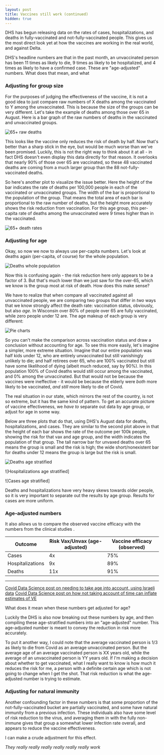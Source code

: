 ```yaml
---
layout: post
title: Vaccines still work (continued)
hidden: true
---
```


DHS has begun releasing data on the rates of cases, hospitalizations, and deaths in fully-vaccinated and not-fully-vaccinated people. This gives us the most direct look yet at how the vaccines are working in the real world, and against Delta.

DHS's headline numbers are that in the past month, an unvaccinated person has been 11 times as likely to die, 9 times as likely to be hospitalized, and 4 times as likely to have a confirmed case. These are "age-adjusted" numbers. What does that mean, and what 

### Adjusting for group size
For the purposes of judging the effectiveness of the vaccine, it is not a good idea to just compare raw numbers of X deaths among the vaccinated to Y among the unvaccinated. This is because the size of the groups can be very different. Let's take the example of deaths among those over 65 in August. Here is a bar graph of the raw numbers of deaths in the vaccinated and unvaccinated groups.

![65+ raw deaths](../assets/VaxBarAge-DeathRaw-65.png)

This looks like the vaccine only reduces the risk of death by half. Now that's better than a sharp stick in the eye, but would be much worse than we've been promised. Luckily, this is not the right way to think about it at all - in fact DHS doesn't even display this data directly for that reason. It overlooks that nearly 90% of those over 65 are vaccinated, so these 48 vaccinated deaths are coming from a much larger group than the 88 not-fully-vaccinated deaths.

So here's another plot to visualize the issue better. Here the height of the bar indicates the rate of deaths per 100,000 people in each of the vaccinated or unvaccinated groups. The width of the bar is proportional to the population of the group. That means the total area of each bar is proportional to the raw number of deaths, but the height more accurately shows the risk reduction from vaccination. For this age group, this per-capita rate of deaths among the unvaccinated were 9 times higher than in the vaccinated.

![65+ death rates](../assets/VaxBarAge-Death-65.png)


### Adjusting for age
Okay, so now we now to always use per-capita numbers. Let's look at deaths again (per-capita, of course) for the whole population.

![Deaths whole population](../assets/VaxBarAge-Death-Total.png)

Now this is confusing again - the risk reduction here only appears to be a factor of 3. But that's much lower than we just saw for the over-65, which we know is the group most at risk of death. How does this make sense?

We have to realize that when compare all vaccinated against all unvaccinated people, we are comparing two groups that differ in *two* ways that we know strongly affect the death rate: vaccination status, obviously, but also *age*. In Wisconsin over 80% of people over 65 are fully vaccinated, while zero people under 12 are. The age makeup of each group is very different:

![Pie charts](../assets/VaxAgeMakeupPies.png)

So you can't make the comparison across vaccination status and draw a conclusion without accounting for age. To see this more easily, let's imagine a simpler, more extreme situation. Imagine that our entire population was half kids under 12, who are entirely unvaccinated but still vanishingly unlikely to die; and half retirees over 65, who are 100% vaccinated but still have some likelihood of dying (albeit much reduced, say by 90%). In this population 100% of Covid deaths would still occur among the vaccinated, and 0% among the unvaccinated. But that would not be because the vaccines were ineffective - it would be because the elderly were *both* more likely to be vaccinated, *and still* more likely to die of Covid.

The real situation in our state, which mirrors the rest of the country, is not so extreme, but it has the same kind of pattern. To get an accurate picture of vaccine effectiveness, we *have to* separate out data by age group, or adjust for age in some way. 

Below are three plots that do that, using DHS's August data for deaths, hospitalizations, and cases. They are similar to the second plot above in that the height of each bar shows the rate of the outcome per 100k people, showing the risk for that vax and age group, and the width indicates the population of that group. The tall narrow bar for unvaxed deaths over 65 means the group is small and the risk is high; the wide short/nonexistent bar for deaths under 12 means the group is large but the risk is small.

![Deaths age stratified](../assets/VaxBarAge-Death-StratAge.png)

![Hospitalizations age stratified]

![Cases age stratified]

Deaths and hospitalizations have very heavy skews towards older people, so it is very important to separate out the results by age group. Results for cases are more uniform.

### Age-adjusted numbers
It also allows us to compare the observed vaccine efficacy with the numbers from the clinical studies .

Outcome | Risk Vax/Unvax (age-adjusted) | Vaccine efficacy (observed)
---------- | ----------- | -----------
Cases | 4x | 75%
Hospitalizations | 9x | 89%
Deaths | 11x | 91%


---

[Covid Data Science post on needing to take age into account, using Israeli data](https://www.covid-datascience.com/post/israeli-data-how-can-efficacy-vs-severe-disease-be-strong-when-60-of-hospitalized-are-vaccinated)
[Covid Data Science post on how not taking account of time can inflate estimates of VE](https://www.covid-datascience.com/post/how-time-confounding-can-bias-vaccine-effectiveness-upwards-via-simpson-s-paradox)

What does it mean when these numbers get adjusted for age? 



Luckily the DHS is also now breaking out these numbers by age, and then compiling these age-stratified numbers into an "age-adjusted" number. This age-adjusted number is meant to convey the reduction in risk more accurately. 

To put it another way, I could note that the average vaccinated person is 1/3 as likely to die from Covid as an average unvaccinated person. But the average age of an average vaccinated person is XX years old, while the average of an unvaccinated person is YY years old.  If I'm making a decision about whether to get vaccinated, what I really want to know is how much it reduces the risk for me, a person with a definite certain age which is not going to change when I get the shot. That risk reduction is what the age-adjusted number is trying to estimate.


### Adjusting for natural immunity
Another confounding factor in these numbers is that some proportion of the not-fully-vaccinated bucket are partially vaccinated, and some have natural immunity from a previous infection. These individuals also have some level of risk reduction to the virus, and averaging them in with the fully non-immune gives that group a somewhat lower infection rate overall, and appears to reduce the vaccine effectiveness.

I can make a crude adjustment for this effect.





*They really really really really really really work*
